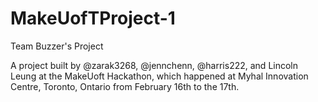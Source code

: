 # MakeUofTProject-1
Team Buzzer's Project

A project built by @zarak3268, @jennchenn, @harris222, and Lincoln Leung at the MakeUoft Hackathon, which happened at 
Myhal Innovation Centre, Toronto, Ontario from February 16th to the 17th. 
  



